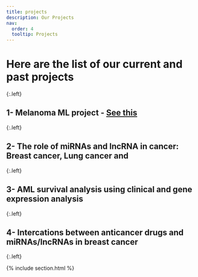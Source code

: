 ```yaml
---
title: projects
description: Our Projects
nav:
  order: 4
  tooltip: Projects
---
```


# Here are the list of our current and past projects  


{:.left}  
## 1- Melanoma ML project - [See this](https://fallahi-bioinformatics-lab.github.io/Melanoma-Cancer-marker-prediction/)  
{:.left}
## 2- The role of miRNAs and lncRNA in cancer: Breast cancer, Lung cancer and 
{:.left} 
## 3- AML survival analysis using clinical and gene expression analysis
{:.left} 
## 4- Intercations between anticancer drugs and miRNAs/lncRNAs in breast cancer 
{:.left} 
 

{% include section.html %}
